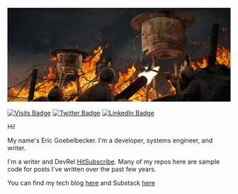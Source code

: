 [![Eric's GitHub Banner](./.assets/the_trench.jpg)](https://ericgoebelbecker.com)

[![Visits Badge](https://badges.pufler.dev/visits/egoebelbecker/egoebelbecker)](https://ericgoebelbecker.com)
[![Twitter Badge](https://img.shields.io/badge/Twitter-Profile-informational?style=flat&logo=twitter&logoColor=white&color=1CA2F1)](https://twitter.com/egoebelbecker)
[![LinkedIn Badge](https://img.shields.io/badge/LinkedIn-Profile-informational?style=flat&logo=linkedin&logoColor=white&color=0D76A8)](https://www.linkedin.com/in/ericgoebelbecker/)


Hi!

My name's Eric Goebelbecker. I'm a developer, systems engineer, and writer. 

I'm a writer and DevRel [HitSubscribe](https://hitsubscribe.com). Many of my repos here are sample code for posts I've written over the past few years.
 
You can find my tech blog [here](https://ericgoebelbecker.com) and Substack [here](https://ericgoebelbecker.substack.com)

